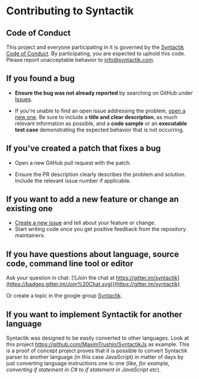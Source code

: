 # Contributing to Syntactik

## Code of Conduct

This project and everyone participating in it is governed by the [Syntactik Code of Conduct](CODE_OF_CONDUCT.md). By participating, you are expected to uphold this code. Please report unacceptable behavior to [info@syntactik.com](mailto:info@syntactik.com).

## If you found a bug

* **Ensure the bug was not already reported** by searching on GitHub under [Issues](https://github.com/syntactik/Syntactik/issues).

* If you're unable to find an open issue addressing the problem, [open a new one](https://github.com/syntactik/Syntactik/issues/new). Be sure to include a **title and clear description**, as much relevant information as possible, and a **code sample** or an **executable test case** demonstrating the expected behavior that is not occurring.

## If you've created a patch that fixes a bug

* Open a new GitHub pull request with the patch.

* Ensure the PR description clearly describes the problem and solution. Include the relevant issue number if applicable.

## If you want to add a new feature or change an existing one

* [Create a new issue](https://github.com/syntactik/Syntactik/issues/new) and tell about your feature or change.
* Start writing code once you get positive feedback from the repository maintainers.

## If you have questions about language, source code, command line tool or editor

Ask your question in chat:
[![Join the chat at https://gitter.im/syntactik](https://badges.gitter.im/Join%20Chat.svg)](https://gitter.im/syntactik)

Or create a topic in the google group [Syntactik](https://groups.google.com/forum/#!forum/syntactik).

## If you want to implement Syntactik for another language
Syntactik was designed to be easily converted to other languages. Look at this project https://github.com/MaximTrushin/SyntactikJs as example. This is a proof of concept project proves that it is possible to convert Syntactik parser to another language (in this case JavaScript) in matter of days by just converting language instructions one to one (*like, for example, converting if statement in C# to if statement in JavaScript etc*).
